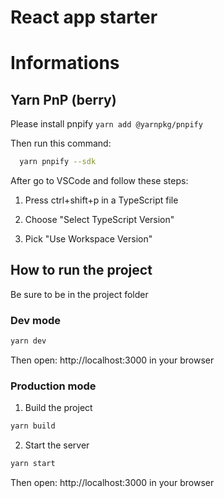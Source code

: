 # React app starter

# Informations

## Yarn PnP (berry)

Please install pnpify `yarn add @yarnpkg/pnpify`

Then run this command:

```bash
  yarn pnpify --sdk
```

After go to VSCode and follow these steps:

1. Press ctrl+shift+p in a TypeScript file

2. Choose "Select TypeScript Version"

3. Pick "Use Workspace Version"

## How to run the project

Be sure to be in the project folder

### Dev mode

```bash
yarn dev
```

Then open: http://localhost:3000 in your browser

### Production mode

1. Build the project

```bash
yarn build
```

2. Start the server

```bash
yarn start
```

Then open: http://localhost:3000 in your browser

